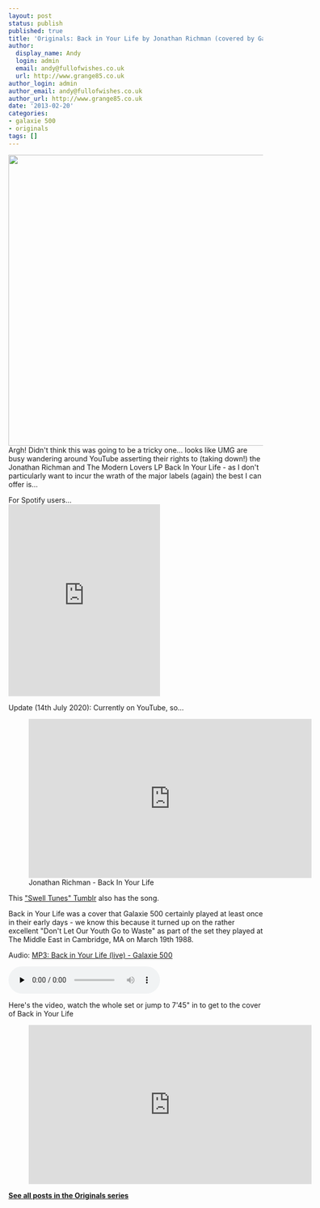 ```yaml
---
layout: post
status: publish
published: true
title: 'Originals: Back in Your Life by Jonathan Richman (covered by Galaxie 500)'
author:
  display_name: Andy
  login: admin
  email: andy@fullofwishes.co.uk
  url: http://www.grange85.co.uk
author_login: admin
author_email: andy@fullofwishes.co.uk
author_url: http://www.grange85.co.uk
date: '2013-02-20'
categories:
- galaxie 500
- originals
tags: []
---
```

<p><img src="https://media.fullofwishes.co.uk/00-misc/pictures/jonathan-richman-and-the-modern-lovers-back-in-your-life.jpg" width="576" height="576" class="aligncenter" /><br />
Argh! Didn't think this was going to be a tricky one... looks like UMG are busy wandering around YouTube asserting their rights to (taking down!) the Jonathan Richman and The Modern Lovers LP Back In Your Life - as I don't particularly want to incur the wrath of the major labels (again) the best I can offer is...</p>
<p>For Spotify users...<br />
<iframe class="aligncenter" src="https://embed.spotify.com/?uri=spotify:track:5L3h2rkAEQQdKFlEKdGk8h" width="300" height="380" frameborder="0" allowtransparency="true"></iframe></p>

Update (14th July 2020): Currently on YouTube, so...

<figure class="caption aligncenter"><iframe width="560" height="315" src="https://www.youtube.com/embed/n57XdJ4NKI8" frameborder="0" allowfullscreen></iframe><figcaption class="caption-text">Jonathan Richman - Back In Your Life</figcaption></figure>

<p>This <a href="http://brandybonin.tumblr.com/post/36745708093/jonathan-richman-and-the-modern-lovers-back-in">"Swell Tunes" Tumblr</a> also has the song.</p>
<p>Back in Your Life was a cover that Galaxie 500 certainly played at least once in their early days - we know this because it turned up on the rather excellent "Don't Let Our Youth Go to Waste" as part of the set they played at The Middle East in Cambridge, MA on March 19th 1988.</p>

<div class="well"><p class="audio">Audio: <a href="https://media.fullofwishes.co.uk/01-galaxie_500/audio/Galaxie_500-Back_In_Your_Life.mp3">MP3: Back in Your Life (live) - Galaxie 500</a></p><audio controls="controls" preload="none" src="https://media.fullofwishes.co.uk/01-galaxie_500/audio/Galaxie_500-Back_In_Your_Life.mp3"></audio></div>

<p>Here's the video, watch the whole set or jump to 7'45" in to get to the cover of Back in Your Life<br />
</p>
<figure class="caption aligncenter"><iframe width="560" height="315" src="https://www.youtube.com/embed/jMbXAvDueHA?t=7m46s" frameborder="0" allowfullscreen></iframe><figcaption class="caption-text"></figcaption></figure>
<p><strong><a href="/category/originals/" title="List: Originals">See all posts in the Originals series</a></strong></p>
